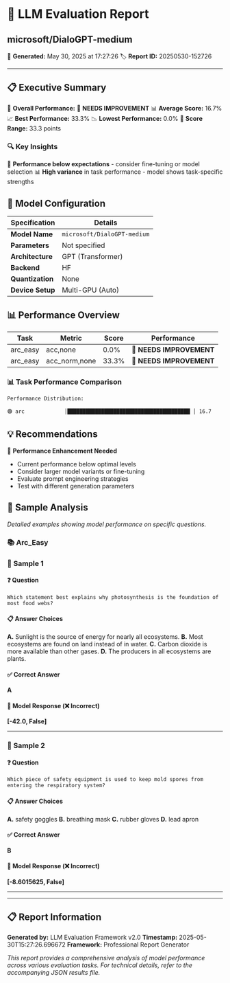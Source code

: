 # 🚀 LLM Evaluation Report
## microsoft/DialoGPT-medium

📅 **Generated:** May 30, 2025 at 17:27:26
🏷️ **Report ID:** 20250530-152726

---

## 📋 Executive Summary

🎯 **Overall Performance:** 🔴 **NEEDS IMPROVEMENT**
📊 **Average Score:** 16.7%
📈 **Best Performance:** 33.3%
📉 **Lowest Performance:** 0.0%
📏 **Score Range:** 33.3 points

### 🔍 Key Insights
🔧 **Performance below expectations** - consider fine-tuning or model selection
📊 **High variance** in task performance - model shows task-specific strengths

## 🔧 Model Configuration

| Specification | Details |
| ------------- | ------- |
| **Model Name** | `microsoft/DialoGPT-medium` |
| **Parameters** | Not specified |
| **Architecture** | GPT (Transformer) |
| **Backend** | HF |
| **Quantization** | None |
| **Device Setup** | Multi-GPU (Auto) |

## 📊 Performance Overview

| Task | Metric | Score | Performance |
| ---- | ------ | ----- | ----------- |
| arc_easy | acc,none | 0.0% | 🔴 **NEEDS IMPROVEMENT** |
| arc_easy | acc_norm,none | 33.3% | 🔴 **NEEDS IMPROVEMENT** |

### 📊 Task Performance Comparison

```
Performance Distribution:

🟢 arc             │████████████████████████████████████████ │ 16.7
```

## 💡 Recommendations

🔧 **Performance Enhancement Needed**
- Current performance below optimal levels
- Consider larger model variants or fine-tuning
- Evaluate prompt engineering strategies
- Test with different generation parameters

## 📖 Sample Analysis

*Detailed examples showing model performance on specific questions.*

### 📚 Arc_Easy

### 📝 Sample 1

#### ❓ Question
```text
Which statement best explains why photosynthesis is the foundation of most food webs?
```

#### 📋 Answer Choices
**A.** Sunlight is the source of energy for nearly all ecosystems.
**B.** Most ecosystems are found on land instead of in water.
**C.** Carbon dioxide is more available than other gases.
**D.** The producers in all ecosystems are plants.

#### ✅ Correct Answer
**A**

#### 🤖 Model Response (❌ Incorrect)
**[-42.0, False]**

---

### 📝 Sample 2

#### ❓ Question
```text
Which piece of safety equipment is used to keep mold spores from entering the respiratory system?
```

#### 📋 Answer Choices
**A.** safety goggles
**B.** breathing mask
**C.** rubber gloves
**D.** lead apron

#### ✅ Correct Answer
**B**

#### 🤖 Model Response (❌ Incorrect)
**[-8.6015625, False]**

---

---

## 📋 Report Information

**Generated by:** LLM Evaluation Framework v2.0
**Timestamp:** 2025-05-30T15:27:26.696672
**Framework:** Professional Report Generator

*This report provides a comprehensive analysis of model performance across various evaluation tasks.*
*For technical details, refer to the accompanying JSON results file.*